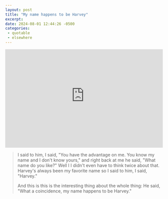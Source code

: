 ```yaml
---
layout: post
title: "My name happens to be Harvey"
excerpt: 
date: 2024-08-01 12:44:26 -0500
categories: 
 - quotable
 - elsewhere
---
```


<iframe width="100%" height="315" src="https://www.youtube-nocookie.com/embed/U1SxcbMBdxU?si=bEmXd39oy0IfHpCr" title="YouTube video player" frameborder="0" allow="accelerometer; autoplay; clipboard-write; encrypted-media; gyroscope; picture-in-picture; web-share" referrerpolicy="strict-origin-when-cross-origin" allowfullscreen></iframe>

> I said to him, I said, "You have the advantage on me. You know my name and I don't know yours," and right back at me he said, "What name do you like?" Well I I didn't even have to think twice about that. Harvey's always been my favorite name so I said to him, I said, "Harvey." 
> 
> And this is this is the interesting thing about the whole thing: He said, "What a coincidence, my name happens to be Harvey."
